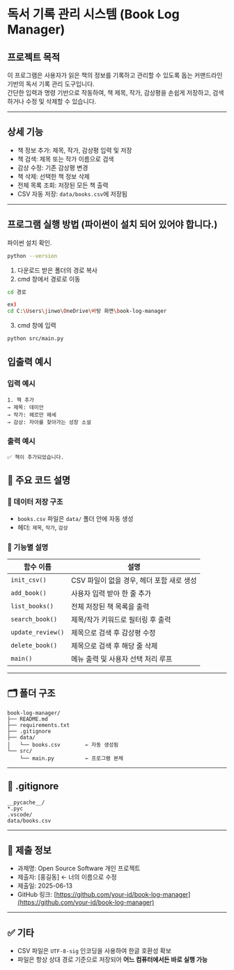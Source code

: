 # 독서 기록 관리 시스템 (Book Log Manager)

## 프로젝트 목적

이 프로그램은 사용자가 읽은 책의 정보를 기록하고 관리할 수 있도록 돕는 커맨드라인 기반의 독서 기록 관리 도구입니다.  
간단한 입력과 명령 기반으로 작동하여, 책 제목, 작가, 감상평을 손쉽게 저장하고, 검색하거나 수정 및 삭제할 수 있습니다.

---

## 상세 기능

-  책 정보 추가: 제목, 작가, 감상평 입력 및 저장
-  책 검색: 제목 또는 작가 이름으로 검색
-  감상 수정: 기존 감상평 변경
-  책 삭제: 선택한 책 정보 삭제
-  전체 목록 조회: 저장된 모든 책 출력
-  CSV 자동 저장: `data/books.csv`에 저장됨

---

## 프로그램 실행 방법 (파이썬이 설치 되어 있어야 합니다.)

파이썬 설치 확인.
```bash
python --version
```

1. 다운로드 받은 폴더의 경로 복사
2. cmd 창에서 경로로 이동

```bash
cd 경로

ex)
cd C:\Users\jinwo\OneDrive\바탕 화면\book-log-manager
```

3. cmd 창에 입력

```bash
python src/main.py
```


## 입출력 예시

### 입력 예시

```
1. 책 추가
→ 제목: 데미안
→ 작가: 헤르만 헤세
→ 감상: 자아를 찾아가는 성장 소설
```

### 출력 예시

```
✅ 책이 추가되었습니다.
```



## 🧠 주요 코드 설명

### 📂 데이터 저장 구조

- `books.csv` 파일은 `data/` 폴더 안에 자동 생성
- 헤더: `제목`, `작가`, `감상`

### 🔨 기능별 설명

| 함수 이름         | 설명 |
|------------------|------|
| `init_csv()`     | CSV 파일이 없을 경우, 헤더 포함 새로 생성 |
| `add_book()`     | 사용자 입력 받아 한 줄 추가 |
| `list_books()`   | 전체 저장된 책 목록을 출력 |
| `search_book()`  | 제목/작가 키워드로 필터링 후 출력 |
| `update_review()`| 제목으로 검색 후 감상평 수정 |
| `delete_book()`  | 제목으로 검색 후 해당 줄 삭제 |
| `main()`         | 메뉴 출력 및 사용자 선택 처리 루프 |

---

## 🗂 폴더 구조

```
book-log-manager/
├── README.md
├── requirements.txt
├── .gitignore
├── data/
│   └── books.csv        ← 자동 생성됨
└── src/
    └── main.py          ← 프로그램 본체
```

---

## 🧾 .gitignore

```gitignore
__pycache__/
*.pyc
.vscode/
data/books.csv
```

---

## 📎 제출 정보

- 과제명: Open Source Software 개인 프로젝트
- 제출자: [홍길동] ← 너의 이름으로 수정
- 제출일: 2025-06-13
- GitHub 링크: [https://github.com/your-id/book-log-manager](https://github.com/your-id/book-log-manager)

---

## ✅ 기타

- CSV 파일은 `UTF-8-sig` 인코딩을 사용하여 한글 호환성 확보
- 파일은 항상 상대 경로 기준으로 저장되어 **어느 컴퓨터에서든 바로 실행 가능**
